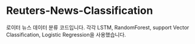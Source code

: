 # Reuters-News-Classification

로이터 뉴스 데이터 분류 코드입니다.
각각 LSTM, RandomForest, support Vector Classification, Logistic Regression을 사용했습니다.
